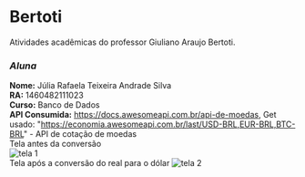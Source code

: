 # Bertoti
Atividades acadêmicas do professor Giuliano Araujo Bertoti.

### _Aluna_

**Nome:** Júlia Rafaela Teixeira Andrade Silva<br />
**RA:** 1460482111023<br />
**Curso:** Banco de Dados<br />
**API Consumida:** https://docs.awesomeapi.com.br/api-de-moedas, Get usado: "https://economia.awesomeapi.com.br/last/USD-BRL,EUR-BRL,BTC-BRL" - API de cotação de moedas <br />
Tela antes da conversão <br />
![tela 1](https://user-images.githubusercontent.com/79148564/204065747-65f25f40-26a5-4597-9a73-34380a6d756c.png)
<br />
Tela após a conversão do real para o dólar
![tela 2](https://user-images.githubusercontent.com/79148564/204065802-6c6f9011-4c77-41af-98d8-9bb6c79c5c5b.png)

